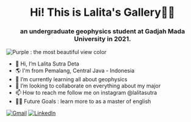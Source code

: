 <h1 align="center">Hi! This is Lalita's Gallery🤜🤛</h1>
<h3 align="center">an undergraduate geophysics student at Gadjah Mada University in 2021.</h3>

![Purple : the most beautiful view color](https://cf.shopee.co.id/file/550692c87af7deaa14a9703012abb5c3)

- 👋 Hi, I’m Lalita Sutra Deta
- 🌎 I'm from Pemalang, Central Java - Indonesia
- 🌱 I’m currently learning all about geophysics
- 💞️ I’m looking to collaborate on everything about my major
- 📫 How to reach me follow me on instagram @lalitasutra
- 💪🏼 Future Goals : learn more to as a master of english 

[![Gmail](https://img.shields.io/badge/-GMAIL-D14836?style=for-the-badge&logo=gmail&logoColor=white)](mailto:lalita.sutra1204@mail.ugm.ac.id)
[![LinkedIn](https://img.shields.io/badge/-LINKEDIN-0077B5?style=for-the-badge&logo=linkedin&logoColor=white)](https://www.linkedin.com/in/lalita-sutra-deta-b92522223/)





